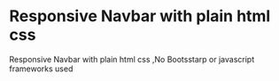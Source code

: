 # Responsive Navbar with plain html css
 Responsive Navbar with plain html css ,No Bootsstarp or javascript frameworks used
